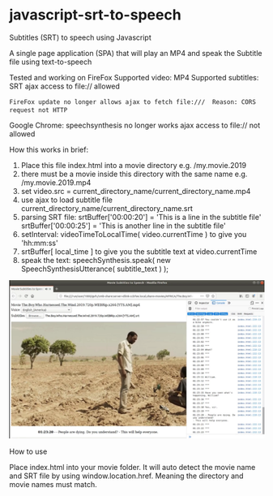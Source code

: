 # javascript-srt-to-speech
Subtitles (SRT) to speech using Javascript

A single page application (SPA) that will play an MP4 and speak the Subtitle file using text-to-speech

Tested and working on FireFox
 				Supported video:     MP4
 				Supported subtitles: SRT
				ajax access to file:// allowed
```
FireFox update no longer allows ajax to fetch file:///  Reason: CORS request not HTTP
```

Google Chrome: 
       speechsynthesis no longer works
       ajax access to file:// not allowed

How this works in brief:

1. Place this file index.html into a movie directory e.g. /my.movie.2019
2. there must be a movie inside this directory with the same name e.g. /my.movie.2019.mp4
3. set video.src = current_directory_name/current_directory_name.mp4
4. use ajax to load subtitle file current_directory_name/current_directory_name.srt
5. parsing SRT file:
   srtBuffer['00:00:20'] = 'This is a line in the subtitle file'
   srtBuffer['00:00:25'] = 'This is another line in the subtitle file'
6. setInterval:
   videoTimeToLocalTime( video.currentTime ) to give you 'hh:mm:ss'
7. srtBuffer[ local_time ] to give you the subtitle text at video.currentTime
8. speak the text:
   speechSynthesis.speak( new SpeechSynthesisUtterance( subtitle_text ) );

![Interface](https://github.com/wilwad/javascript-srt-to-speech/blob/master/screen.png)

How to use

Place index.html into your movie folder. It will auto detect the movie name and SRT file by using window.location.href.
Meaning the directory and movie names must match.
